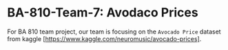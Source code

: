 # BA-810-Team-7: Avodaco Prices

For BA 810 team project, our team is focusing on the `Avocado Price` dataset from kaggle [https://www.kaggle.com/neuromusic/avocado-prices].
